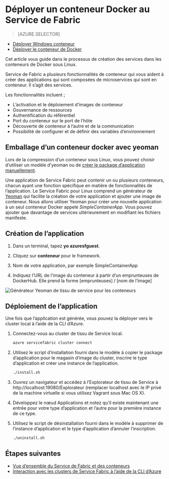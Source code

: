 <properties
   pageTitle="Service de Fabric et des conteneurs de déploiement sous Linux | Microsoft Azure"
   description="TISSU de service et l’utilisation de conteneurs de Docker pour déployer des applications de microservice. Cet article décrit les fonctionnalités qui fournit de tissu de Service pour les conteneurs et comment déployer une image du conteneur Docker dans un cluster"
   services="service-fabric"
   documentationCenter=".net"
   authors="msfussell"
   manager="timlt"
   editor=""/>

<tags
   ms.service="service-fabric"
   ms.devlang="dotnet"
   ms.topic="article"
   ms.tgt_pltfrm="NA"
   ms.workload="NA"
   ms.date="10/24/2016"
   ms.author="msfussell"/>

# <a name="deploy-a-docker-container-to-service-fabric"></a>Déployer un conteneur Docker au Service de Fabric

> [AZURE.SELECTOR]
- [Déployer Windows conteneur](service-fabric-deploy-container.md)
- [Déployer le conteneur de Docker](service-fabric-deploy-container-linux.md)

Cet article vous guide dans le processus de création des services dans les conteneurs de Docker sous Linux.

Service de Fabric a plusieurs fonctionnalités de conteneur qui vous aident à créer des applications qui sont composées de microservices qui sont en conteneur. Il s’agit des services.

Les fonctionnalités incluent ;

- L’activation et le déploiement d’images de conteneur
- Gouvernance de ressources
- Authentification du référentiel
- Port du conteneur sur le port de l’hôte
- Découverte de conteneur à l’autre et de la communication
- Possibilité de configurer et de définir des variables d’environnement


## <a name="packaging-a-docker-container-with-yeoman"></a>Emballage d’un conteneur docker avec yeoman
Lors de la compression d’un conteneur sous Linux, vous pouvez choisir d’utiliser un modèle d’yeoman ou de [créer le package d’application manuellement](service-fabric-deploy-container.md#manually-packaging-and-deploying-a-container).

Une application de Service Fabric peut contenir un ou plusieurs conteneurs, chacun ayant une fonction spécifique en matière de fonctionnalités de l’application. Le Service Fabric pour Linux comprend un générateur de [Yeoman](http://yeoman.io/) qui facilite la création de votre application et ajouter une image de conteneur. Nous allons utiliser Yeoman pour créer une nouvelle application à un seul conteneur Docker appelé *SimpleContainerApp*. Vous pouvez ajouter que davantage de services ultérieurement en modifiant les fichiers manifeste.

## <a name="create-the-application"></a>Création de l’application

1. Dans un terminal, tapez **yo azuresfguest**.

2. Cliquez sur **conteneur** pour le framework.

3. Nom de votre application, par exemple SimpleContainerApp

4. Indiquez l’URL de l’image du conteneur à partir d’un emprunteuses de DockerHub. Elle prend la forme [emprunteuses] / [nom de l’image]

![Générateur Yeoman de tissu de service pour les conteneurs][sf-yeoman]

## <a name="deploy-the-application"></a>Déploiement de l’application

Une fois que l’application est générée, vous pouvez la déployer vers le cluster local à l’aide de la CLI d’Azure.

1. Connectez-vous au cluster de tissu de Service local.

    ```bash
    azure servicefabric cluster connect
    ```

2. Utilisez le script d’installation fourni dans le modèle à copier le package d’application pour le magasin d’image du cluster, inscrire le type d’application et créer une instance de l’application.

    ```bash
    ./install.sh
    ```

3. Ouvrez un navigateur et accédez à l’Explorateur de tissu de Service à http://localhost:19080/Explorateur (remplacer localhost avec le IP privé de la machine virtuelle si vous utilisez Vagrant sous Mac OS X).

4. Développez le nœud Applications et notez qu’il existe maintenant une entrée pour votre type d’application et l’autre pour la première instance de ce type.

5. Utilisez le script de désinstallation fourni dans le modèle à supprimer de l’instance d’application et le type d’application d’annuler l’inscription.

    ```bash
    ./uninstall.sh
    ```

## <a name="next-steps"></a>Étapes suivantes

- [Vue d’ensemble du Service de Fabric et des conteneurs](service-fabric-containers-overview.md)
- [Interaction avec les clusters de Service Fabric à l’aide de la CLI d’Azure](service-fabric-azure-cli.md)

<!-- Images -->
[sf-yeoman]: ./media/service-fabric-deploy-container-linux/sf-container-yeoman.png

